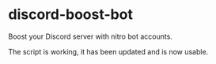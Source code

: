 # discord-boost-bot

Boost your Discord server with nitro bot accounts.

The script is working, it has been updated and is now usable.
